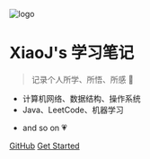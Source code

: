 ![logo](https://docsify.js.org/_media/icon.svg)

# XiaoJ's 学习笔记

> 记录个人所学、所悟、所感 :feet:
* 计算机网络、数据结构、操作系统
* Java、LeetCode、机器学习   
- and so on  :heartpulse:


[GitHub](https://github.com/XiaoJing-C/Learning-records.git)
[Get Started](README.md)